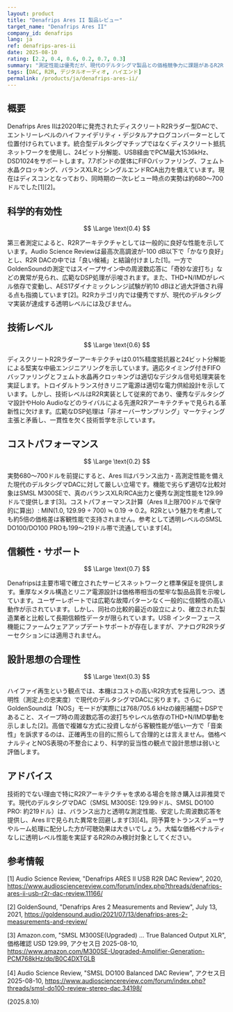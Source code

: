 ```yaml
---
layout: product
title: "Denafrips Ares II 製品レビュー"
target_name: "Denafrips Ares II"
company_id: denafrips
lang: ja
ref: denafrips-ares-ii
date: 2025-08-10
rating: [2.2, 0.4, 0.6, 0.2, 0.7, 0.3]
summary: "測定性能は優秀だが、現代のデルタシグマ製品との価格競争力に課題があるR2R DAC"
tags: [DAC, R2R, デジタルオーディオ, ハイエンド]
permalink: /products/ja/denafrips-ares-ii/
---
```

## 概要

Denafrips Ares IIは2020年に発売されたディスクリートR2Rラダー型DACで、エントリーレベルのハイファイデリティ・デジタルアナログコンバーターとして位置付けられています。統合型デルタシグマチップではなくディスクリート抵抗ネットワークを使用し、24ビット分解能、USB経由でPCM最大1536kHz、DSD1024をサポートします。7.7ポンドの筐体にFIFOバッファリング、フェムト水晶クロッキング、バランスXLRとシングルエンドRCA出力を備えています。現在はディスコンとなっており、同時期の一次レビュー時点の実勢は約680〜700ドルでした[1][2]。

## 科学的有効性

$$ \Large \text{0.4} $$

第三者測定によると、R2Rアーキテクチャとしては一般的に良好な性能を示しています。Audio Science Reviewは最高次高調波が-100 dB以下で「かなり良好」とし、R2R DACの中では「良い候補」と結論付けました[1]。一方でGoldenSoundの測定ではスイープサイン中の周波数応答に「奇妙な波打ち」などの異常が見られ、広範なDSP処理が示唆されます。また、THD+N/IMDがレベル依存で変動し、AES17ダイナミックレンジ試験が約10 dBほど過大評価され得る点も指摘しています[2]。R2Rカテゴリ内では優秀ですが、現代のデルタシグマ実装が達成する透明レベルには及びません。

## 技術レベル

$$ \Large \text{0.6} $$

ディスクリートR2Rラダーアーキテクチャは0.01%精度抵抗器と24ビット分解能による堅実な中級エンジニアリングを示しています。適応タイミング付きFIFOバッファリングとフェムト水晶再クロッキングは適切なデジタル信号処理実装を実証します。トロイダルトランス付きリニア電源は適切な電力供給設計を示しています。しかし、技術レベルはR2R実装として従来的であり、優秀なデルタシグマ設計やHolo Audioなどのライバルによる先進R2Rアーキテクチャで見られる革新性に欠けます。広範なDSP処理は「非オーバーサンプリング」マーケティング主張と矛盾し、一貫性を欠く技術哲学を示しています。

## コストパフォーマンス

$$ \Large \text{0.2} $$

実勢680〜700ドルを前提にすると、Ares IIはバランス出力・高測定性能を備えた現代のデルタシグマDACに対して厳しい立場です。機能で劣らず適切な比較対象はSMSL M300SEで、真のバランスXLR/RCA出力と優秀な測定性能を129.99ドルで提供します[3]。コストパフォーマンス計算（Ares II上限700ドルで保守的に算出）: MIN(1.0, 129.99 ÷ 700) ≒ 0.19 → 0.2。R2Rという魅力を考慮しても約5倍の価格差は客観性能で支持されません。参考として透明レベルのSMSL DO100/DO100 PROも199〜219ドル帯で流通しています[4]。

## 信頼性・サポート

$$ \Large \text{0.7} $$

Denafripsは主要市場で確立されたサービスネットワークと標準保証を提供します。重厚なメタル構造とリニア電源設計は価格帯相当の堅牢な製品品質を示唆しています。ユーザーレポートでは広範な故障パターンなく一般的に信頼性の高い動作が示されています。しかし、同社の比較的最近の設立により、確立された製造業者と比較して長期信頼性データが限られています。USB インターフェース機能にファームウェアアップデートサポートが存在しますが、アナログR2Rラダーセクションには適用されません。

## 設計思想の合理性

$$ \Large \text{0.3} $$

ハイファイ再生という観点では、本機はコストの高いR2R方式を採用しつつ、透明性（測定上の忠実度）で現代のデルタシグマDACに劣ります。さらにGoldenSoundは「NOS」モードが実際には768/705.6 kHzの線形補間＋DSPであること、スイープ時の周波数応答の波打ちやレベル依存のTHD+N/IMD挙動を示しました[2]。高価で複雑な方式に投資しながら客観性能が低い一方で「音楽性」を訴求するのは、正確再生の目的に照らして合理的とは言えません。価格ペナルティとNOS表現の不整合により、科学的妥当性の観点で設計思想は弱いと評価します。

## アドバイス

技術的でない理由で特にR2Rアーキテクチャを求める場合を除き購入は非推奨です。現代のデルタシグマDAC（SMSL M300SE: 129.99ドル、SMSL DO100 PRO: 約219ドル）は、バランス出力と透明な測定性能、安定した周波数応答を提供し、Ares IIで見られた異常を回避します[3][4]。同予算をトランスデューサやルーム処理に配分した方が可聴効果は大きいでしょう。大幅な価格ペナルティなしに透明レベル性能を実証するR2Rのみ検討対象としてください。

## 参考情報

[1] Audio Science Review, "Denafrips ARES II USB R2R DAC Review", 2020, https://www.audiosciencereview.com/forum/index.php?threads/denafrips-ares-ii-usb-r2r-dac-review.11166/

[2] GoldenSound, "Denafrips Ares 2 Measurements and Review", July 13, 2021, https://goldensound.audio/2021/07/13/denafrips-ares-2-measurements-and-review/

[3] Amazon.com, "SMSL M300SE(Upgraded) ... True Balanced Output XLR", 価格確認 USD 129.99, アクセス日 2025-08-10, https://www.amazon.com/M300SE-Upgraded-Amplifier-Generation-PCM768kHz/dp/B0C4DXTGLB

[4] Audio Science Review, "SMSL DO100 Balanced DAC Review", アクセス日 2025-08-10, 
https://www.audiosciencereview.com/forum/index.php?threads/smsl-do100-review-stereo-dac.34198/

(2025.8.10)